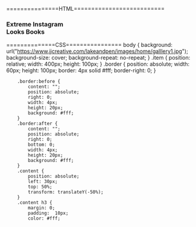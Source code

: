 ===============HTML==========================
<div class="item">
	  <div class="border"></div>
	  <div class="content">
	    <h3>Extreme Instagram <br> Looks Books</h3>
	  </div>
	</div>
  
 ==============CSS================
 body {
			background: url("https://www.jjcreative.com/lakeandpen/images/home/galllery1.jpg");
			background-size: cover;
			background-repeat: no-repeat;
		}
		.item {
			position: relative;
			width: 400px;
			height: 100px;
		}
		.border {
		    position: absolute;
		    width: 60px;
		    height: 100px;
		    border: 4px solid #fff;
		    border-right: 0;
		}
		
		.border:before {
			content: "";
			position: absolute;
			right: 0;
			width: 4px;
			height: 20px;
			background: #fff;
		}
		.border:after {
			content: "";
			position: absolute;
			right: 0;
			bottom: 0;
			width: 4px;
			height: 20px;
			background: #fff;
		}
		.content {
		    position: absolute;
		    left: 30px;
		    top: 50%;
		    transform: translateY(-50%);
		}
		.content h3 {
			margin: 0;
			padding:  10px;
			color: #fff;
